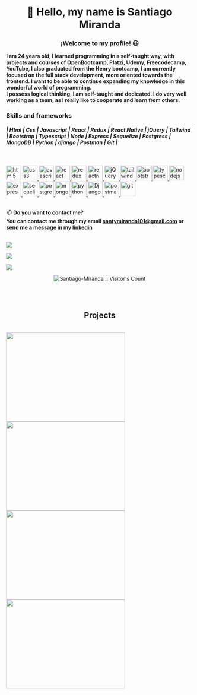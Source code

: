 <h1 align="center">👋 Hello, my name is Santiago Miranda</h1>

<h3 align="center">¡Welcome to my profile! 😃</h3>

<b>I am 24 years old, I learned programming in a self-taught way, with projects and courses of OpenBootcamp, Platzi, Udemy, Freecodecamp, YouTube, I also graduated from the Henry bootcamp, I am currently focused on the full stack development, more oriented towards the frontend. I want to be able to continue expanding my knowledge in this wonderful world of programming.<br>
I possess logical thinking, I am self-taught and dedicated. I do very well working as a team, as I really like to cooperate and learn from others.</b> 


<h3 align="left">Skills and frameworks</h3>
 <h5>| Html | Css | Javascript | React | Redux | React Native | jQuery | Tailwind | Bootstrap | Typescript | Node | Express | Sequelize | Postgress | MongoDB | Python | django | Postman | Git |</h5><br/>
<p align="left">
<a href="https://www.w3.org/html/" target="_blank"> <img src="https://upload.wikimedia.org/wikipedia/commons/thumb/3/38/HTML5_Badge.svg/600px-HTML5_Badge.svg.png" alt="html5" width="40" height="40"/></a>
<a href="https://www.w3schools.com/css/" target="_blank"> <img src="https://cdn4.iconfinder.com/data/icons/social-media-logos-6/512/121-css3-512.png" alt="css3" width="40" height="40"/> </a> 
<a href="https://developer.mozilla.org/en-US/docs/Web/JavaScript" target="_blank"> <img src="https://upload.wikimedia.org/wikipedia/commons/thumb/9/99/Unofficial_JavaScript_logo_2.svg/1024px-Unofficial_JavaScript_logo_2.svg.png" alt="javascript" width="40" height="40"/> </a> 
<a href="https://reactjs.org/" target="_blank"> <img src="https://seeklogo.com/images/R/react-logo-7B3CE81517-seeklogo.com.png" alt="react" width="40" height="40"/> </a> 
<a href="https://redux.js.org" target="_blank"> <img src="https://seeklogo.com/images/R/redux-logo-9CA6836C12-seeklogo.com.png" alt="redux" width="40" height="40"/> 
<a href="https://reactnative.dev/" target="_blank"> <img src="https://reactnative.dev/img/header_logo.svg" alt="reactnative" width="40" height="40"/> </a>
<a href="https://#/" target="_blank"> <img src="https://img.icons8.com/ios/1x/jquery.png" alt="jQuery" width="40" height="40"/> </a> 
<a href="https://#/" target="_blank"> <img src="https://img.icons8.com/color/512/tailwind_css.png" alt="tailwind" width="40" height="40"/> </a> 
<a href="https://#/" target="_blank"> <img src="https://img.icons8.com/color/2x/bootstrap.png" alt="bootstrap" width="40" height="40"/> </a> 
<a href="https://#/" target="_blank"> <img src="https://img.icons8.com/color/2x/typescript.png" alt="typescript" width="40" height="40"/> </a> 
<a href="https://nodejs.org" target="_blank"> <img src="https://cdn.jsdelivr.net/gh/devicons/devicon/icons/nodejs/nodejs-plain.svg" alt="nodejs" height="40"/> </a>
<a href="https://expressjs.com" target="_blank"> <img src="https://cdn.jsdelivr.net/gh/devicons/devicon/icons/express/express-original.svg" alt="express" height="40"/> </a> 
<a href="https://#/" target="_blank"> <img src="https://cdn.jsdelivr.net/gh/devicons/devicon/icons/sequelize/sequelize-original.svg" alt="sequelize" height="40"/> </a>
<a href="https://www.postgresql.org" target="_blank"> <img src="https://upload.wikimedia.org/wikipedia/commons/thumb/2/29/Postgresql_elephant.svg/1200px-Postgresql_elephant.svg.png" alt="postgresql" width="40" height="40"/> </a> 
<a href="https://#/" target="_blank"> <img src="https://img.icons8.com/color/48/000000/mongodb.png" alt="mongodb" height="40"/> </a>
<a href="https://#/" target="_blank"> <img src="https://img.icons8.com/fluency/1x/python.png" alt="python" width="40" height="40"/> </a>
<a href="https://#/" target="_blank"> <img src="https://img.icons8.com/color/1x/django.png" alt="Django" width="40" height="40"/> </a>
<a href="https://postman.com" target="_blank"> <img src="https://www.vectorlogo.zone/logos/getpostman/getpostman-icon.svg" alt="postman" width="40" height="40"/> </a> 
<a href="https://#/" target="_blank"> <img src="https://www.vectorlogo.zone/logos/git-scm/git-scm-icon.svg" alt="git" width="40" height="40"/> </a>
<br/><br/>
 
  📫 <b>Do you want to contact me?</b><br/>
<b>
 You can contact me through my email <b>santymiranda101@gmail.com</b> or send me a message in my <a href="https://www.linkedin.com/in/santiagomiranda0/"><b>linkedin</b></a>
</b>
<br/><br/>
  
![](https://github-readme-stats.vercel.app/api/top-langs/?username=Santiago-Miranda&theme=radical&hide_border=false&include_all_commits=false&count_private=false&layout=compact)
  
  
![](https://github-readme-stats.vercel.app/api?username=Santiago-Miranda&theme=radical&hide_border=false&include_all_commits=false&count_private=false)<br/>
  
  
![](https://github-readme-streak-stats.herokuapp.com/?user=Santiago-Miranda&theme=radical&hide_border=false)<br/>
  
    
<p align="center"><img src="https://profile-counter.glitch.me/{Santiago-Miranda}/count.svg" alt="Santiago-Miranda :: Visitor's Count" /></p><br/><br/>
 
 
 <h2 align="center">Projects</h2>
 <br>
<img src="https://res.cloudinary.com/dr1abzs6h/image/upload/v1675721077/moc_2_kqssyu.png" alt="" width="320" height="240"/>
<img src="https://res.cloudinary.com/dr1abzs6h/image/upload/v1675721075/moc_1_bzmcph.png" alt="" width="320" height="240"/>
<img src="https://res.cloudinary.com/dr1abzs6h/image/upload/v1675721076/moc_3_ccdeqt.png" alt="" width="320" height="240"/>
<img src="https://res.cloudinary.com/dr1abzs6h/image/upload/v1675721073/moc_4_ntygze.jpg" alt="" width="320" height="240"/> 


